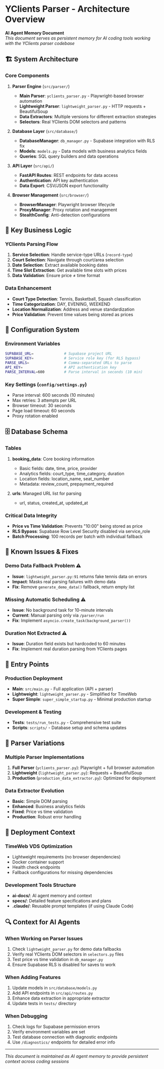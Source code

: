 # YClients Parser - Architecture Overview

**AI Agent Memory Document**  
*This document serves as persistent memory for AI coding tools working with the YClients parser codebase*

## 🏗️ System Architecture

### **Core Components**

1. **Parser Engine** (`src/parser/`)
   - **Main Parser**: `yclients_parser.py` - Playwright-based browser automation
   - **Lightweight Parser**: `lightweight_parser.py` - HTTP requests + BeautifulSoup
   - **Data Extractors**: Multiple versions for different extraction strategies
   - **Selectors**: Real YClients DOM selectors and patterns

2. **Database Layer** (`src/database/`)
   - **DatabaseManager**: `db_manager.py` - Supabase integration with RLS fix
   - **Models**: `models.py` - Data models with business analytics fields
   - **Queries**: SQL query builders and data operations

3. **API Layer** (`src/api/`)
   - **FastAPI Routes**: REST endpoints for data access
   - **Authentication**: API key authentication
   - **Data Export**: CSV/JSON export functionality

4. **Browser Management** (`src/browser/`)
   - **BrowserManager**: Playwright browser lifecycle
   - **ProxyManager**: Proxy rotation and management
   - **StealthConfig**: Anti-detection configurations

## 🎯 Key Business Logic

### **YClients Parsing Flow**
1. **Service Selection**: Handle service-type URLs (`record-type`)
2. **Court Selection**: Navigate through court/area selection
3. **Date Selection**: Extract available booking dates
4. **Time Slot Extraction**: Get available time slots with prices
5. **Data Validation**: Ensure price ≠ time format

### **Data Enhancement**
- **Court Type Detection**: Tennis, Basketball, Squash classification
- **Time Categorization**: DAY, EVENING, WEEKEND
- **Location Normalization**: Address and venue standardization
- **Price Validation**: Prevent time values being stored as prices

## 🔧 Configuration System

### **Environment Variables**
```bash
SUPABASE_URL=              # Supabase project URL
SUPABASE_KEY=              # Service role key (for RLS bypass)
PARSE_URLS=                # Comma-separated URLs to parse
API_KEY=                   # API authentication key
PARSE_INTERVAL=600         # Parse interval in seconds (10 min)
```

### **Key Settings** (`config/settings.py`)
- Parse interval: 600 seconds (10 minutes)
- Max retries: 3 attempts per URL
- Browser timeout: 30 seconds
- Page load timeout: 60 seconds
- Proxy rotation enabled

## 🗄️ Database Schema

### **Tables**
1. **booking_data**: Core booking information
   - Basic fields: date, time, price, provider
   - Analytics fields: court_type, time_category, duration
   - Location fields: location_name, seat_number
   - Metadata: review_count, prepayment_required

2. **urls**: Managed URL list for parsing
   - url, status, created_at, updated_at

### **Critical Data Integrity**
- **Price vs Time Validation**: Prevents "10:00" being stored as price
- **RLS Bypass**: Supabase Row Level Security disabled via service_role
- **Batch Processing**: 100 records per batch with individual fallback

## 🚨 Known Issues & Fixes

### **Demo Data Fallback Problem** ⚠️
- **Issue**: `lightweight_parser.py:91` returns fake tennis data on errors
- **Impact**: Masks real parsing failures with demo data
- **Fix**: Remove `generate_demo_data()` fallback, return empty list

### **Missing Automatic Scheduling** ⚠️
- **Issue**: No background task for 10-minute intervals
- **Current**: Manual parsing only via `/parser/run`
- **Fix**: Implement `asyncio.create_task(background_parser())`

### **Duration Not Extracted** ⚠️
- **Issue**: Duration field exists but hardcoded to 60 minutes
- **Fix**: Implement real duration parsing from YClients pages

## 🔀 Entry Points

### **Production Deployment**
- **Main**: `src/main.py` - Full application (API + parser)
- **Lightweight**: `lightweight_parser.py` - Simplified for TimeWeb
- **Super Simple**: `super_simple_startup.py` - Minimal production startup

### **Development & Testing**
- **Tests**: `tests/run_tests.py` - Comprehensive test suite
- **Scripts**: `scripts/` - Database setup and schema updates

## 🎨 Parser Variations

### **Multiple Parser Implementations**
1. **Full Parser** (`yclients_parser.py`): Playwright + full browser automation
2. **Lightweight** (`lightweight_parser.py`): Requests + BeautifulSoup
3. **Production** (`production_data_extractor.py`): Optimized for deployment

### **Data Extractor Evolution**
- **Basic**: Simple DOM parsing
- **Enhanced**: Business analytics fields
- **Fixed**: Price vs time validation
- **Production**: Robust error handling

## 🚀 Deployment Context

### **TimeWeb VDS Optimization**
- Lightweight requirements (no browser dependencies)
- Docker container support
- Health check endpoints
- Fallback configurations for missing dependencies

### **Development Tools Structure**
- **ai-docs/**: AI agent memory and context
- **specs/**: Detailed feature specifications and plans
- **.claude/**: Reusable prompt templates (if using Claude Code)

## 🔍 Context for AI Agents

### **When Working on Parser Issues**
1. Check `lightweight_parser.py` for demo data fallbacks
2. Verify real YClients DOM selectors in `selectors.py` files
3. Test price vs time validation in `db_manager.py`
4. Ensure Supabase RLS is disabled for saves to work

### **When Adding Features**
1. Update models in `src/database/models.py`
2. Add API endpoints in `src/api/routes.py`
3. Enhance data extraction in appropriate extractor
4. Update tests in `tests/` directory

### **When Debugging**
1. Check logs for Supabase permission errors
2. Verify environment variables are set
3. Test database connection with diagnostic endpoints
4. Use `/diagnostics/` endpoints for detailed error info

---

*This document is maintained as AI agent memory to provide persistent context across coding sessions*